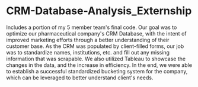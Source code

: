 # CRM-Database-Analysis_Externship

Includes a portion of my 5 member team's final code. Our goal was to optimize our pharmaceutical company's CRM Database, with the intent of improved marketing efforts through a better understanding of their customer base. As the CRM was populated by client-filled forms, our job was to standardize names, institutions, etc. and fill out any missing information that was scrapable. We also utilized Tableau to showcase the changes in the data, and the increase in efficiency. In the end, we were able to establish a successful standardized bucketing system for the company, which can be leveraged to better understand client's needs.
